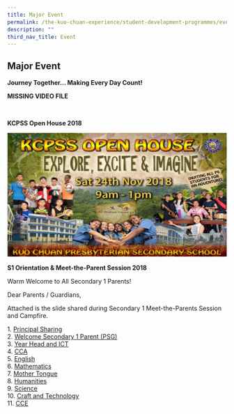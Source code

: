 ```yaml
---
title: Major Event
permalink: /the-kuo-chuan-experience/student-development-programmes/event/major-event/
description: ""
third_nav_title: Event
---
```

## Major Event

**Journey Together... Making Every Day Count!**


**MISSING VIDEO FILE**

<br>

**KCPSS Open House 2018**


![](/images/The%20Kuo%20Chuan%20Experience/Student%20Development%20Programmes/Major%20Event%20Open%20House%202018.jpg)

**S1 Orientation & Meet-the-Parent Session 2018**

Warm Welcome to All Secondary 1 Parents!  
  
Dear Parents / Guardians,  
  
Attached is the slide shared during Secondary 1 Meet-the-Parents Session and Campfire.


1. [Principal Sharing](https://kuochuanpresbyteriansec.moe.edu.sg/qql/slot/u177/pictorial-events/images/pictorial_event/2018/Sec%201%20MTPS%202018/S1Parents_Principal_pptn_5_Jan%202018.pdf)  
2. [Welcome Secondary 1 Parent (PSG)](https://kuochuanpresbyteriansec.moe.edu.sg/qql/slot/u177/pictorial-events/images/pictorial_event/2018/Sec%201%20MTPS%202018/Welcome%20Sec%201%20Parent%20(PSG).pdf)  
3. [Year Head and ICT](https://kuochuanpresbyteriansec.moe.edu.sg/qql/slot/u177/pictorial-events/images/pictorial_event/2018/Sec%201%20MTPS%202018/Year%20Head%20and%20ICT%20Talk%20Sec%201%20MTPS.pdf)   
4. [CCA](https://kuochuanpresbyteriansec.moe.edu.sg/qql/slot/u177/pictorial-events/images/pictorial_event/2018/Sec%201%20MTPS%202018/CCA%20Talk%20Sec%201%20MTPS.pdf)   
5. [English](https://kuochuanpresbyteriansec.moe.edu.sg/qql/slot/u177/pictorial-events/images/pictorial_event/2018/Sec%201%20MTPS%202018/1.%20English%20Talk%20Sec%201%20MTPS.pdf)  
6. [Mathematics](https://kuochuanpresbyteriansec.moe.edu.sg/qql/slot/u177/pictorial-events/images/pictorial_event/2018/Sec%201%20MTPS%202018/2.%20Maths%20Talk%20Sec%201%20MTPS.pdf)  
7. [Mother Tongue](https://kuochuanpresbyteriansec.moe.edu.sg/qql/slot/u177/pictorial-events/images/pictorial_event/2018/Sec%201%20MTPS%202018/3.%20MT%20Talk%20Sec%201%20MTPS.pdf)  
8. [Humanities](https://kuochuanpresbyteriansec.moe.edu.sg/qql/slot/u177/pictorial-events/images/pictorial_event/2018/Sec%201%20MTPS%202018/4.%20Humanities%20Talk%20Sec%201%20MTPS.pdf)  
9. [Science](https://kuochuanpresbyteriansec.moe.edu.sg/qql/slot/u177/pictorial-events/images/pictorial_event/2018/Sec%201%20MTPS%202018/5.%20Science%20Talk%20Sec%201%20MTPS.pdf)  
10. [Craft and Technology](https://kuochuanpresbyteriansec.moe.edu.sg/qql/slot/u177/pictorial-events/images/pictorial_event/2018/Sec%201%20MTPS%202018/6.%20CnT%20Talk%20Sec%201%20MTPS.pdf)  
11. [CCE](https://kuochuanpresbyteriansec.moe.edu.sg/qql/slot/u177/pictorial-events/images/pictorial_event/2018/Sec%201%20MTPS%202018/3.%20CCE%20Talk%20Sec%201%20MTPS.pdf)


